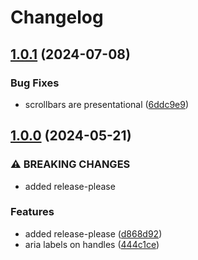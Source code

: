 # Changelog

## [1.0.1](https://github.com/limbo-works/Limbo.Nuxt.CustomScrollbar/compare/v1.0.0...v1.0.1) (2024-07-08)


### Bug Fixes

* scrollbars are presentational ([6ddc9e9](https://github.com/limbo-works/Limbo.Nuxt.CustomScrollbar/commit/6ddc9e99962220cd3cc336a2a2cd4487bf1b6ee4))

## [1.0.0](https://github.com/limbo-works/Limbo.Nuxt.CustomScrollbar/compare/0.1.1...v1.0.0) (2024-05-21)


### ⚠ BREAKING CHANGES

* added release-please

### Features

* added release-please ([d868d92](https://github.com/limbo-works/Limbo.Nuxt.CustomScrollbar/commit/d868d92b175c4bee5051cac4ca63670bab7ddd93))
* aria labels on handles ([444c1ce](https://github.com/limbo-works/Limbo.Nuxt.CustomScrollbar/commit/444c1ce8af7ad2a35f86821fdc32dc227bf84a93))
